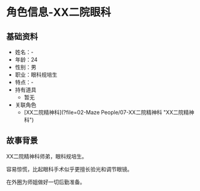 # 角色信息-XX二院眼科

## 基础资料

* 姓名：-
* 年龄：24
* 性别：男
* 职业：眼科规培生
* 特点：-
* 持有道具
  * 暂无
* 关联角色
  * [XX二院精神科](?file=02-Maze People/07-XX二院精神科 "XX二院精神科")

## 故事背景

XX二院精神科师弟，眼科规培生。

容易惊慌，比起眼科手术似乎更擅长验光和调节眼镜。

在外圈为师姐做好一切后勤准备。
